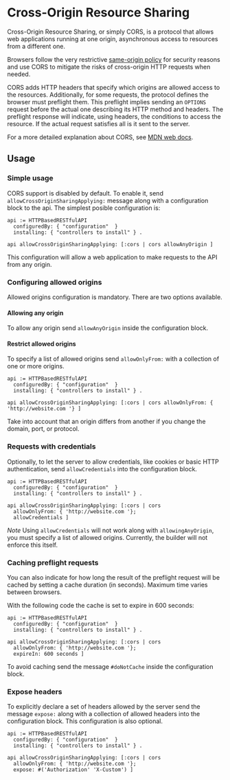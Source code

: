 # Cross-Origin Resource Sharing

Cross-Origin Resource Sharing, or simply CORS, is a protocol that allows web applications running at one origin, asynchronous access to resources from a different one.

Browsers follow the very restrictive [same-origin policy](https://developer.mozilla.org/en-US/docs/Web/Security/Same-origin_policy) for security reasons and use CORS to mitigate the risks of cross-origin HTTP requests when needed.

CORS adds HTTP headers that specify which origins are allowed access to the resources. Additionally, for some requests, the protocol defines the browser must preflight them. This preflight implies sending an `OPTIONS` request before the actual one describing its HTTP method and headers. The preflight response will indicate, using headers, the conditions to access the resource. If the actual request satisfies all is it sent to the server.

For a more detailed explanation about CORS, see [MDN web docs](https://developer.mozilla.org/en-US/docs/Web/HTTP/CORS).

## Usage

### Simple usage

CORS support is disabled by default. To enable it, send `allowCrossOriginSharingApplying:` message along with a configuration block to the api. The simplest posible configuration is:

```` smalltalk
api := HTTPBasedRESTfulAPI
  configuredBy: { "configuration"  }  
  installing: { "controllers to install" } .

api allowCrossOriginSharingApplying: [:cors | cors allowAnyOrigin ]
````

This configuration will allow a web application to make requests to the API from any origin.

### Configuring allowed origins

Allowed origins configuration is mandatory. There are two options available.

#### Allowing any origin

To allow any origin send `allowAnyOrigin` inside the configuration block.

#### Restrict allowed origins

To specify a list of allowed origins send `allowOnlyFrom:` with a collection of one or more origins.

```` smalltalk
api := HTTPBasedRESTfulAPI
  configuredBy: { "configuration"  }
  installing: { "controllers to install" } .

api allowCrossOriginSharingApplying: [:cors | cors allowOnlyFrom: { 'http://website.com '} ]
````

Take into account that an origin differs from another if you change the domain, port, or protocol.

### Requests with credentials

Optionally, to let the server to allow credentials, like cookies or basic HTTP authentication, send `allowCredentials` into the configuration block.

```` smalltalk
api := HTTPBasedRESTfulAPI
  configuredBy: { "configuration"  }
  installing: { "controllers to install" } .

api allowCrossOriginSharingApplying: [:cors | cors
  allowOnlyFrom: { 'http://website.com '};
  allowCredentials ]
````

*Note* Using `allowCredentials` will not work along with `allowingAnyOrigin`, you must specify a list of allowed origins. Currently, the builder will not enforce this itself.

### Caching preflight requests

You can also indicate for how long the result of the preflight request will be cached by setting a cache duration (in seconds). Maximum time varies between browsers.

With the following code the cache is set to expire in 600 seconds:

```` smalltalk
api := HTTPBasedRESTfulAPI
  configuredBy: { "configuration"  }
  installing: { "controllers to install" } .

api allowCrossOriginSharingApplying: [:cors | cors
  allowOnlyFrom: { 'http://website.com '};
  expireIn: 600 seconds ]
````

To avoid caching send the message `#doNotCache` inside the configuration block.

### Expose headers

To explicitly declare a set of headers allowed by the server send the message `expose:` along with a collection of allowed headers into the configuration block. This configuration is also optional.

```` smalltalk
api := HTTPBasedRESTfulAPI
  configuredBy: { "configuration"  }
  installing: { "controllers to install" } .

api allowCrossOriginSharingApplying: [:cors | cors
  allowOnlyFrom: { 'http://website.com '};
  expose: #('Authorization' 'X-Custom') ]
````
